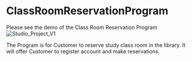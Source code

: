 # ClassRoomReservationProgram

Please see the demo of the Class Room Reservation Program
![Studio_Project_V1](https://github.com/cxiong1234/ClassRoomReservationProgram/assets/62785993/d6129dc0-c3c2-4133-b08b-3cd41e6710bf)

The Program is for Customer to reserve study class room in the library. It will offer Customer to register account and make reservations.

